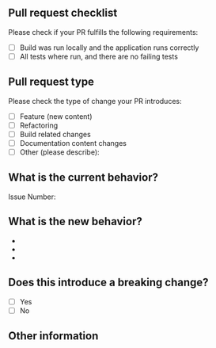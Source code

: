 ## Pull request checklist

Please check if your PR fulfills the following requirements:

- [ ] Build was run locally and the application runs correctly
- [ ] All tests where run, and there are no failing tests

## Pull request type

Please check the type of change your PR introduces:

- [ ] Feature (new content)
- [ ] Refactoring
- [ ] Build related changes
- [ ] Documentation content changes
- [ ] Other (please describe): 

## What is the current behavior?

Issue Number: 

## What is the new behavior?

- 
- 
- 

## Does this introduce a breaking change?

- [ ] Yes
- [ ] No

<!-- If this introduces a breaking change, please describe the impact and migration path for existing applications below. -->


## Other information

<!-- Any other information that is important to this PR such as screenshots of how the component looks before and after the change. -->